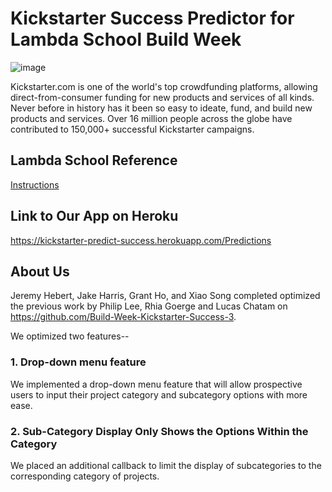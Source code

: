 # Kickstarter Success Predictor for Lambda School Build Week

![image](https://user-images.githubusercontent.com/24326725/123136442-44d62580-d496-11eb-8198-8a80ec62f64e.png)

Kickstarter.com is one of the world's top crowdfunding platforms, allowing direct-from-consumer funding for new products and services of all kinds. Never before in history has it been so easy to ideate, fund, and build new products and services. Over 16 million people across the globe have contributed to 150,000+ successful Kickstarter campaigns.


## Lambda School Reference 
[Instructions](https://lambdaschool.github.io/ds/unit2/dash-template/)

## Link to Our App on Heroku
https://kickstarter-predict-success.herokuapp.com/Predictions

## About Us
Jeremy Hebert, Jake Harris, Grant Ho, and Xiao Song completed optimized the previous work by Philip Lee, Rhia Goerge and Lucas Chatam on https://github.com/Build-Week-Kickstarter-Success-3. 

We optimized two features-- 

### 1. Drop-down menu feature
We implemented a drop-down menu feature that will allow prospective users to input their project category and subcategory options with more ease.   

### 2. Sub-Category Display Only Shows the Options Within the Category
We placed an additional callback to limit the display of subcategories to the corresponding category of projects. 


